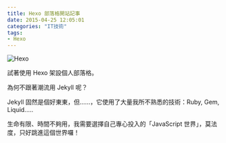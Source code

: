 ```yaml
---
title: Hexo 部落格開站記事
date: 2015-04-25 12:05:01
categories: "IT技術"
tags:
- Hexo
---
```


![Hexo](https://encrypted-tbn1.gstatic.com/images?q=tbn:ANd9GcR9-YiPtxqPWBo38HqxjiOV1Vr87B_tu5HKDQ8OCzZrD68R-cee)

試著使用 Hexo 架設個人部落格。

為何不跟著潮流用 Jekyll 呢？
<!-- more -->  

Jekyll 固然是個好東東，但......，它使用了大量我所不熟悉的技術：Ruby, Gem, Liquid.....

生命有限、時間不夠用，我需要選擇自己專心投入的「JavaScript 世界」，莫法度，只好跳進這個世界囉！
